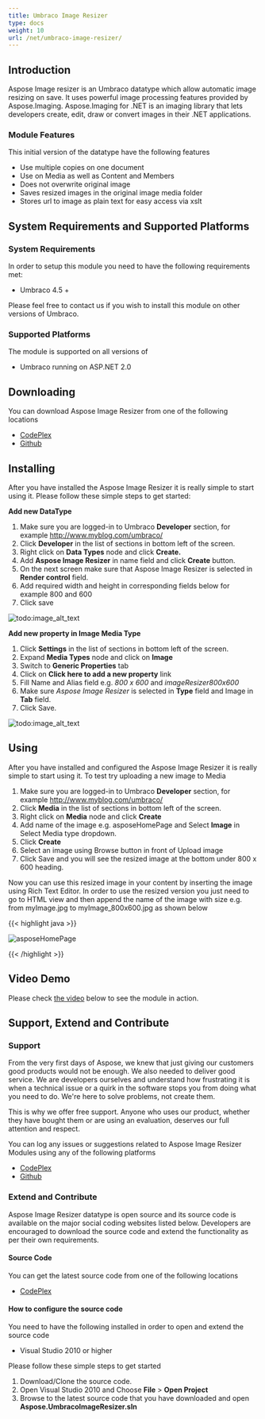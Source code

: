 ```yaml
---
title: Umbraco Image Resizer
type: docs
weight: 10
url: /net/umbraco-image-resizer/
---
```


## **Introduction**
Aspose Image resizer is an Umbraco datatype which allow automatic image resizing on save. It uses powerful image processing features provided by Aspose.Imaging. Aspose.Imaging for .NET is an imaging library that lets developers create, edit, draw or convert images in their .NET applications.
### **Module Features**
This initial version of the datatype have the following features

- Use multiple copies on one document
- Use on Media as well as Content and Members
- Does not overwrite original image
- Saves resized images in the original image media folder
- Stores url to image as plain text for easy access via xslt
## **System Requirements and Supported Platforms**
### **System Requirements**
In order to setup this module you need to have the following requirements met:

- Umbraco 4.5 +

Please feel free to contact us if you wish to install this module on other versions of Umbraco.
### **Supported Platforms**
The module is supported on all versions of

- Umbraco running on ASP.NET 2.0
## **Downloading**
You can download Aspose Image Resizer from one of the following locations

- [CodePlex ](https://archive.codeplex.com/?p=asposeumbraco)
- [Github ](https://github.com/aspose-imaging/Aspose.Imaging-for-.NET/releases)
## **Installing**
After you have installed the Aspose Image Resizer it is really simple to start using it. Please follow these simple steps to get started:

**Add new DataType**

1. Make sure you are logged-in to Umbraco **Developer** section, for example <http://www.myblog.com/umbraco/>
1. Click **Developer** in the list of sections in bottom left of the screen.
1. Right click on **Data Types** node and click **Create.**
1. Add **Aspose Image Resizer** in name field and click **Create** button.
1. On the next screen make sure that Aspose Image Resizer is selected in **Render control** field.
1. Add required width and height in corresponding fields below for example 800 and 600
1. Click save

![todo:image_alt_text](umbraco-image-resizer_1.png)


**Add new property in Image Media Type**

1. Click **Settings** in the list of sections in bottom left of the screen.
1. Expand **Media Types** node and click on **Image**
1. Switch to **Generic Properties** tab
1. Click on **Click here to add a new property** link
1. Fill Name and Alias field e.g. *800 x 600* and *imageResizer800x600*
1. Make sure *Aspose Image Resizer* is selected in **Type** field and Image in **Tab** field.
1. Click Save.

![todo:image_alt_text](umbraco-image-resizer_2.png)
## **Using**
After you have installed and configured the Aspose Image Resizer it is really simple to start using it. To test try uploading a new image to Media

1. Make sure you are logged-in to Umbraco **Developer** section, for example <http://www.myblog.com/umbraco/>
1. Click **Media** in the list of sections in bottom left of the screen.
1. Right click on **Media** node and click **Create**
1. Add name of the image e.g. asposeHomePage and Select **Image** in Select Media type dropdown.
1. Click **Create**
1. Select an image using Browse button in front of Upload image
1. Click Save and you will see the resized image at the bottom under 800 x 600 heading.

Now you can use this resized image in your content by inserting the image using Rich Text Editor. In order to use the resized version you just need to go to HTML view and then append the name of the image with size e.g. from myImage.jpg to myImage_800x600.jpg as shown below

{{< highlight java >}}

 <img src="/media/82/sample image_800x600.png" alt="asposeHomePage" title="asposeHomePage" rel="1366,768" />

{{< /highlight >}}
## **Video Demo**
Please check [the video](https://www.youtube.com/watch?v=LJTXPbf9xLI) below to see the module in action.
## **Support, Extend and Contribute**
### **Support**
From the very first days of Aspose, we knew that just giving our customers good products would not be enough. We also needed to deliver good service. We are developers ourselves and understand how frustrating it is when a technical issue or a quirk in the software stops you from doing what you need to do. We're here to solve problems, not create them.

This is why we offer free support. Anyone who uses our product, whether they have bought them or are using an evaluation, deserves our full attention and respect.

You can log any issues or suggestions related to Aspose Image Resizer Modules using any of the following platforms

- [CodePlex ](https://archive.codeplex.com/?p=asposeumbraco)
- [Github ](https://github.com/aspose-imaging/Aspose.Imaging-for-.NET/issues)
### **Extend and Contribute**
Aspose Image Resizer datatype is open source and its source code is available on the major social coding websites listed below. Developers are encouraged to download the source code and extend the functionality as per their own requirements.
#### **Source Code**
You can get the latest source code from one of the following locations

- [CodePlex ](https://archive.codeplex.com/?p=asposeumbraco)
#### **How to configure the source code**
You need to have the following installed in order to open and extend the source code

- Visual Studio 2010 or higher

Please follow these simple steps to get started

1. Download/Clone the source code.
1. Open Visual Studio 2010 and Choose **File** > **Open Project**
1. Browse to the latest source code that you have downloaded and open **Aspose.UmbracoImageResizer.sln**
